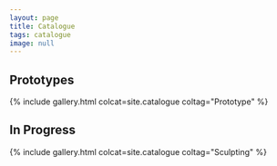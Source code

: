 ```yaml
---
layout: page
title: Catalogue
tags: catalogue
image: null
---
```


<!-- ## Current Sculpts -->

<!-- {% include gallery.html colcat=site.catalogue coltag="Current" %} -->

## Prototypes

{% include gallery.html colcat=site.catalogue coltag="Prototype" %}

## In Progress

{% include gallery.html colcat=site.catalogue coltag="Sculpting" %}

<!-- ## Blog Posts -->

<!-- {% include gallery.html postcat=site.categories.Blog posttag="Caps" %} -->